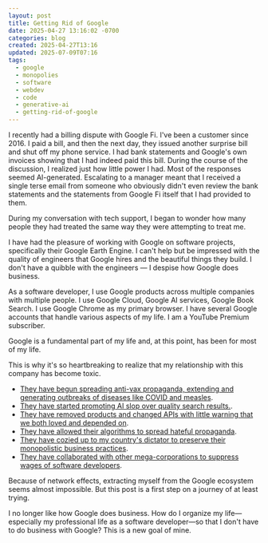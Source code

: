 ```yaml
---
layout: post
title: Getting Rid of Google
date: 2025-04-27 13:16:02 -0700
categories: blog
created: 2025-04-27T13:16
updated: 2025-07-09T07:16
tags:
  - google
  - monopolies
  - software
  - webdev
  - code
  - generative-ai
  - getting-rid-of-google
---
```

I recently had a billing dispute with Google Fi. I've been a customer since 2016. I paid a bill, and then the next day, they issued another surprise bill and shut off my phone service. I had bank statements and Google's own invoices showing that I had indeed paid this bill. During the course of the discussion, I realized just how little power I had. Most of the responses seemed AI-generated. Escalating to a manager meant that I received a single terse email from someone who obviously didn't even review the bank statements and the statements from Google Fi itself that I had provided to them.

During my conversation with tech support, I began to wonder how many people they had treated the same way they were attempting to treat me.

I have had the pleasure of working with Google on software projects, specifically their Google Earth Engine. I can't help but be impressed with the quality of engineers that Google hires and the beautiful things they build. I don't have a quibble with the engineers — I despise how Google does business.

As a software developer, I use Google products across multiple companies with multiple people. I use Google Cloud, Google AI services, Google Book Search. I use Google Chrome as my primary browser. I have several Google accounts that handle various aspects of my life. I am a YouTube Premium subscriber.

Google is a fundamental part of my life and, at this point, has been for most of my life.

This is why it's so heartbreaking to realize that my relationship with this company has become toxic.

*   [They have begun spreading anti-vax propaganda, extending and generating outbreaks of diseases like COVID and measles](https://www.theguardian.com/media/2019/feb/01/facebook-youtube-anti-vaccination-misinformation-social-media).
*   [They have started promoting AI slop over quality search results.](https://www.creativebloq.com/ai/googles-ai-slop-invasion-feels-like-the-beginning-of-the-end).
*   [They have removed products and changed APIs with little warning that we both loved and depended on](https://killedbygoogle.com/).
*   [They have allowed their algorithms to spread hateful propaganda](https://www.ucdavis.edu/curiosity/news/youtube-video-recommendations-lead-more-extremist-content-right-leaning-users-researchers).
*   [They have cozied up to my country's dictator to preserve their monopolistic business practices](https://arstechnica.com/tech-policy/2024/11/fate-of-googles-search-empire-could-rest-in-trumps-hands/).
*   [They have collaborated with other mega-corporations to suppress wages of software developers](https://www.latimes.com/business/technology/la-fi-tn-tech-jobs-settlement-20150903-story.html).

Because of network effects, extracting myself from the Google ecosystem seems almost impossible. But this post is a first step on a journey of at least trying.

I no longer like how Google does business. How do I organize my life—especially my professional life as a software developer—so that I don't have to do business with Google? This is a new goal of mine.
